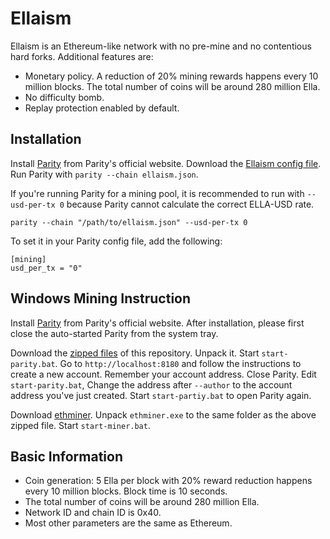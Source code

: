# Ellaism

Ellaism is an Ethereum-like network with no pre-mine and no contentious hard forks. Additional features are:

* Monetary policy. A reduction of 20% mining rewards happens every 10 million blocks. The total number of coins will be around 280 million Ella.
* No difficulty bomb.
* Replay protection enabled by default.

## Installation

Install [Parity](https://github.com/paritytech/parity/releases) from Parity's official website. Download the [Ellaism config file](https://raw.githubusercontent.com/ellaism/parity-config/master/ellaism.json). Run Parity with `parity --chain ellaism.json`.

If you're running Parity for a mining pool, it is recommended to run with `--usd-per-tx 0` because Parity cannot calculate the correct ELLA-USD rate.

```
parity --chain "/path/to/ellaism.json" --usd-per-tx 0
```

To set it in your Parity config file, add the following:

```
[mining]
usd_per_tx = "0"
```

## Windows Mining Instruction

Install [Parity](https://github.com/paritytech/parity/releases) from Parity's official website. After installation, please first close the auto-started Parity from the system tray.

Download the [zipped files](https://github.com/ellaism/parity-config/archive/master.zip) of this repository. Unpack it. Start `start-parity.bat`. Go to `http://localhost:8180` and follow the instructions to create a new account. Remember your account address. Close Parity. Edit `start-parity.bat`, Change the address after `--author` to the account address you've just created. Start `start-partiy.bat` to open Parity again.

Download [ethminer](https://github.com/ethereum-mining/ethminer/releases). Unpack `ethminer.exe` to the same folder as the above zipped file. Start `start-miner.bat`.

## Basic Information

* Coin generation: 5 Ella per block with 20% reward reduction happens every 10 million blocks. Block time is 10 seconds.
* The total number of coins will be around 280 million Ella.
* Network ID and chain ID is 0x40.
* Most other parameters are the same as Ethereum.
